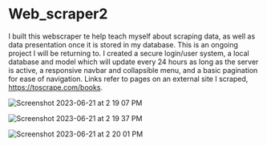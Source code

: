 # Web_scraper2

I built this webscraper te help teach myself about scraping data, as well as data presentation once it is stored in my database. This is an ongoing project I will be returning to. I created a secure login/user system, a local database and model which will update every 24 hours as long as the server is active, a responsive navbar and collapsible menu, and a basic pagination for ease of navigation. Links refer to pages on an external site I scraped, https://toscrape.com/books.

![Screenshot 2023-06-21 at 2 19 07 PM](https://github.com/Damien580/Web_scraper2/assets/122699790/c590bf37-f7da-49ef-ae4b-7221b068a521)

![Screenshot 2023-06-21 at 2 19 37 PM](https://github.com/Damien580/Web_scraper2/assets/122699790/ef1fdf64-32f0-4316-a0c3-6dc252d10929)

![Screenshot 2023-06-21 at 2 20 01 PM](https://github.com/Damien580/Web_scraper2/assets/122699790/c7892061-5bfe-4bb1-a1ef-6511a323c312)
